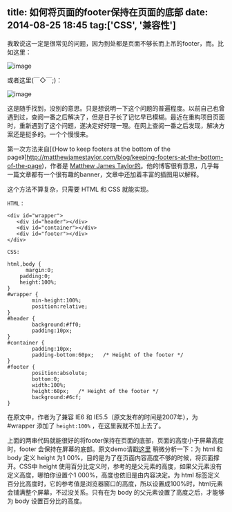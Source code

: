 title: 如何将页面的footer保持在页面的底部
date: 2014-08-25 18:45
tag:['CSS', '兼容性']
---

我敢说这一定是很常见的问题，因为到处都是页面不够长而上吊的footer，而。比如这里：

![image](http://ncuey-crispelite.stor.sinaapp.com/QQ20140825-1.png)

或者这里(￣◇￣;)：

![image](http://ncuey-crispelite.stor.sinaapp.com/QQ20140826-1.png)

这是随手找到，没别的意思。只是想说明一下这个问题的普遍程度。以前自己也曾遇到过，查阅一番之后解决了，但是日子长了记忆早已模糊。最近在重构项目页面时，重新遇到了这个问题，遂决定好好理一理。在网上查阅一番之后发现，解决方案还是挺多的。一个个慢慢来。

第一次方法来自[《How to keep footers at the bottom of the page》]http://matthewjamestaylor.com/blog/keeping-footers-at-the-bottom-of-the-page)，作者是 [Matthew James Taylor的](http://matthewjamestaylor.com/about)。他的博客很有意思，几乎每一篇文章都有一个很有趣的banner，文章中还加着丰富的插图用以解释。

这个方法不算复杂，只需要 HTML 和 CSS 就能实现。
    
    HTML：
    
    <div id="wrapper">
       <div id="header"></div>
       <div id="container"></div>
       <div id="footer"></div>
    </div>
    
    CSS:
    
    html,body {
		  margin:0;
   		padding:0;
   		height:100%;
    }
    #wrapper {
     		min-height:100%;
     		position:relative;
    }
    #header {
     		background:#ff0;
     		padding:10px;
    }
    #container {
     		padding:10px;
     		padding-bottom:60px;   /* Height of the footer */
    }
    #footer {
     		position:absolute;
     		bottom:0;
     		width:100%;
     		height:60px;   /* Height of the footer */
     		background:#6cf;
    }


在原文中，作者为了兼容 IE6 和 IE5.5（原文发布的时间是2007年），为 #wrapper 添加了 `height:100%` ，在这里我就不加上去了。

上面的两串代码就能很好的将footer保持在页面的底部，页面的高度小于屏幕高度时，footer 会保持在屏幕的底部。原文demo请戳[这里](http://matthewjamestaylor.com/blog/bottom-footer-demo.htm)
稍微分析一下：为 html 和 body 定义 height 为1 00%，目的是为了在页面内容高度不够的时候，将页面撑开。CSS中 height 使用百分比定义时，参考的是父元素的高度，如果父元素没有定义高度，哪怕你设置个1 000%，高度也依旧是由内容决定。为 html 标签定义百分比高度时，它的参考值是浏览器窗口的高度，所以设置成100%时，html元素会铺满整个屏幕，不过没关系。只有在为 body 的父元素设置了高度之后，才能够为 body 设置百分比的高度。




